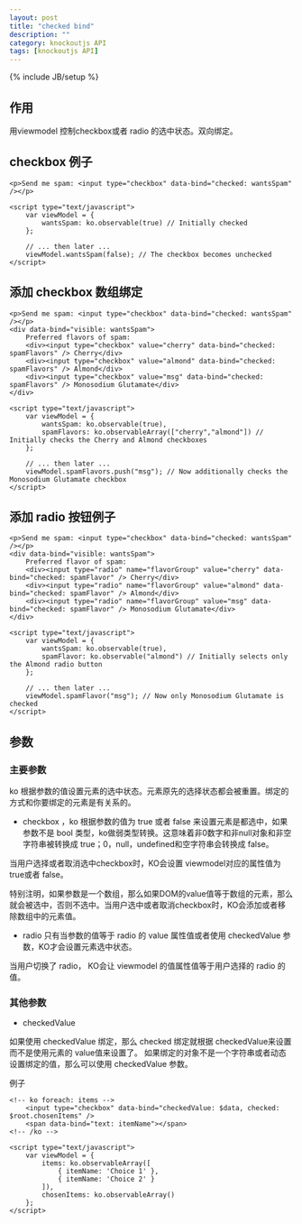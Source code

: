 ```yaml
---
layout: post
title: "checked bind"
description: ""
category: knockoutjs API
tags: [knockoutjs API]
---
```

{% include JB/setup %}

## 作用 

用viewmodel 控制checkbox或者 radio 的选中状态。双向绑定。

## checkbox 例子

	<p>Send me spam: <input type="checkbox" data-bind="checked: wantsSpam" /></p>
	 
	<script type="text/javascript">
	    var viewModel = {
	        wantsSpam: ko.observable(true) // Initially checked
	    };
	 
	    // ... then later ...
	    viewModel.wantsSpam(false); // The checkbox becomes unchecked
	</script>


## 添加 checkbox 数组绑定



	<p>Send me spam: <input type="checkbox" data-bind="checked: wantsSpam" /></p>
	<div data-bind="visible: wantsSpam">
	    Preferred flavors of spam:
	    <div><input type="checkbox" value="cherry" data-bind="checked: spamFlavors" /> Cherry</div>
	    <div><input type="checkbox" value="almond" data-bind="checked: spamFlavors" /> Almond</div>
	    <div><input type="checkbox" value="msg" data-bind="checked: spamFlavors" /> Monosodium Glutamate</div>
	</div>
	 
	<script type="text/javascript">
	    var viewModel = {
	        wantsSpam: ko.observable(true),
	        spamFlavors: ko.observableArray(["cherry","almond"]) // Initially checks the Cherry and Almond checkboxes
	    };
	 
	    // ... then later ...
	    viewModel.spamFlavors.push("msg"); // Now additionally checks the Monosodium Glutamate checkbox
	</script>


## 添加 radio 按钮例子 

	<p>Send me spam: <input type="checkbox" data-bind="checked: wantsSpam" /></p>
	<div data-bind="visible: wantsSpam">
	    Preferred flavor of spam:
	    <div><input type="radio" name="flavorGroup" value="cherry" data-bind="checked: spamFlavor" /> Cherry</div>
	    <div><input type="radio" name="flavorGroup" value="almond" data-bind="checked: spamFlavor" /> Almond</div>
	    <div><input type="radio" name="flavorGroup" value="msg" data-bind="checked: spamFlavor" /> Monosodium Glutamate</div>
	</div>
	 
	<script type="text/javascript">
	    var viewModel = {
	        wantsSpam: ko.observable(true),
	        spamFlavor: ko.observable("almond") // Initially selects only the Almond radio button
	    };
	 
	    // ... then later ...
	    viewModel.spamFlavor("msg"); // Now only Monosodium Glutamate is checked
	</script>

## 参数

### 主要参数

ko 根据参数的值设置元素的选中状态。元素原先的选择状态都会被重置。绑定的方式和你要绑定的元素是有关系的。

+ checkbox ，ko 根据参数的值为 true 或者 false 来设置元素是都选中，如果参数不是 bool 类型，ko做弱类型转换。这意味着非0数字和非null对象和非空字符串被转换成 true；0，null，undefined和空字符串会转换成 false。

当用户选择或者取消选中checkbox时，KO会设置 viewmodel对应的属性值为 true或者 false。


特别注明，如果参数是一个数组，那么如果DOM的value值等于数组的元素，那么就会被选中，否则不选中。当用户选中或者取消checkbox时，KO会添加或者移除数组中的元素值。

+ radio 只有当参数的值等于 radio 的 value 属性值或者使用 checkedValue 参数，KO才会设置元素选中状态。

当用户切换了 radio， KO会让 viewmodel 的值属性值等于用户选择的 radio 的值。

### 其他参数

+ checkedValue

如果使用 checkedValue 绑定，那么 checked 绑定就根据 checkedValue来设置而不是使用元素的 value值来设置了。 如果绑定的对象不是一个字符串或者动态设置绑定的值，那么可以使用 checkedValue 参数。

例子

	<!-- ko foreach: items -->
	    <input type="checkbox" data-bind="checkedValue: $data, checked: $root.chosenItems" />
	    <span data-bind="text: itemName"></span>
	<!-- /ko -->
	 
	<script type="text/javascript">
	    var viewModel = {
	        items: ko.observableArray([
	            { itemName: 'Choice 1' },
	            { itemName: 'Choice 2' }
	        ]),
	        chosenItems: ko.observableArray()
	    };
	</script>






